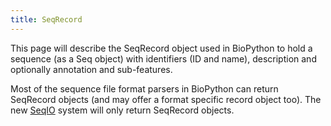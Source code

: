 ```yaml
---
title: SeqRecord
---
```


This page will describe the SeqRecord object used in BioPython to hold a
sequence (as a Seq object) with identifiers (ID and name), description
and optionally annotation and sub-features.

Most of the sequence file format parsers in BioPython can return
SeqRecord objects (and may offer a format specific record object too).
The new [SeqIO](SeqIO "wikilink") system will only return SeqRecord
objects.
